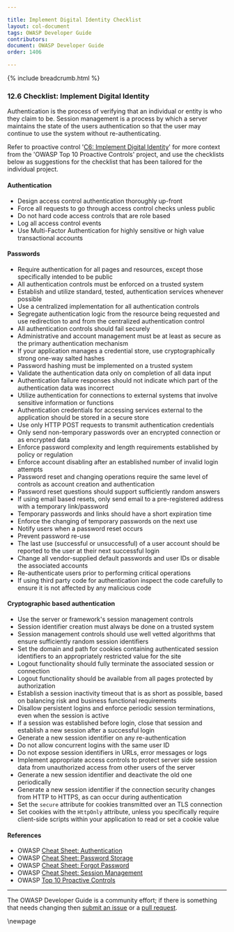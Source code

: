 ```yaml
---

title: Implement Digital Identity Checklist
layout: col-document
tags: OWASP Developer Guide
contributors:
document: OWASP Developer Guide
order: 1406

---
```


{% include breadcrumb.html %}

### 12.6 Checklist: Implement Digital Identity

Authentication is the process of verifying that an individual or entity is who they claim to be.
Session management is a process by which a server maintains the state of the users authentication
so that the user may continue to use the system without re-authenticating.

Refer to proactive control '[C6: Implement Digital Identity][control6]'
for more context from the 'OWASP Top 10 Proactive Controls' project,
and use the checklists below as suggestions for the checklist that has been tailored for the individual project.

#### Authentication

* Design access control authentication thoroughly up-front
* Force all requests to go through access control checks unless public
* Do not hard code access controls that are role based
* Log all access control events
* Use Multi-Factor Authentication for highly sensitive or high value transactional accounts

#### Passwords

* Require authentication for all pages and resources, except those specifically intended to be public
* All authentication controls must be enforced on a trusted system
* Establish and utilize standard, tested, authentication services whenever possible
* Use a centralized implementation for all authentication controls
* Segregate authentication logic from the resource being requested and
    use redirection to and from the centralized authentication control
* All authentication controls should fail securely
* Administrative and account management must be at least as secure as the primary authentication mechanism
* If your application manages a credential store, use cryptographically strong one-way salted hashes
* Password hashing must be implemented on a trusted system
* Validate the authentication data only on completion of all data input
* Authentication failure responses should not indicate which part of the authentication data was incorrect
* Utilize authentication for connections to external systems that involve sensitive information or functions
* Authentication credentials for accessing services external to the application should be stored in a secure store
* Use only HTTP POST requests to transmit authentication credentials
* Only send non-temporary passwords over an encrypted connection or as encrypted data
* Enforce password complexity and length requirements established by policy or regulation
* Enforce account disabling after an established number of invalid login attempts
* Password reset and changing operations require the same level of controls as account creation and authentication
* Password reset questions should support sufficiently random answers
* If using email based resets, only send email to a pre-registered address with a temporary link/password
* Temporary passwords and links should have a short expiration time
* Enforce the changing of temporary passwords on the next use
* Notify users when a password reset occurs
* Prevent password re-use
* The last use (successful or unsuccessful) of a user account should be reported to the user
    at their next successful login
* Change all vendor-supplied default passwords and user IDs or disable the associated accounts
* Re-authenticate users prior to performing critical operations
* If using third party code for authentication inspect the code carefully
    to ensure it is not affected by any malicious code

#### Cryptographic based authentication

* Use the server or framework's session management controls
* Session identifier creation must always be done on a trusted system
* Session management controls should use well vetted algorithms that ensure sufficiently random session identifiers
* Set the domain and path for cookies containing authenticated session identifiers
    to an appropriately restricted value for the site
* Logout functionality should fully terminate the associated session or connection
* Logout functionality should be available from all pages protected by authorization
* Establish a session inactivity timeout that is as short as possible,
    based on balancing risk and business functional requirements
* Disallow persistent logins and enforce periodic session terminations, even when the session is active
* If a session was established before login, close that session and establish a new session after a successful login
* Generate a new session identifier on any re-authentication
* Do not allow concurrent logins with the same user ID
* Do not expose session identifiers in URLs, error messages or logs
* Implement appropriate access controls to protect server side session data
    from unauthorized access from other users of the server
* Generate a new session identifier and deactivate the old one periodically
* Generate a new session identifier if the connection security changes from HTTP to HTTPS,
    as can occur during authentication
* Set the `secure` attribute for cookies transmitted over an TLS connection
* Set cookies with the `HttpOnly` attribute,
    unless you specifically require client-side scripts within your application to read or set a cookie value

#### References

* OWASP [Cheat Sheet: Authentication][csauth]
* OWASP [Cheat Sheet: Password Storage][cspass]
* OWASP [Cheat Sheet: Forgot Password][csforgot]
* OWASP [Cheat Sheet: Session Management][cssession]
* OWASP [Top 10 Proactive Controls][proactive10]

----

The OWASP Developer Guide is a community effort; if there is something that needs changing
then [submit an issue][issue1406] or a [pull request][pr].

[control6]: https://owasp.org/www-project-proactive-controls/v3/en/c6-digital-identity
[csauth]: https://cheatsheetseries.owasp.org/cheatsheets/Authentication_Cheat_Sheet.html
[cspass]: https://cheatsheetseries.owasp.org/cheatsheets/Password_Storage_Cheat_Sheet.html
[csforgot]: https://cheatsheetseries.owasp.org/cheatsheets/Password_Storage_Cheat_Sheet.html
[cssession]: https://cheatsheetseries.owasp.org/cheatsheets/Session_Management_Cheat_Sheet.html
[issue1406]: https://github.com/OWASP/www-project-developer-guide/issues/new?labels=enhancement&template=request.md&title=Update:%2014-checklist/06-digital-identity
[pr]: https://github.com/OWASP/www-project-developer-guide/pulls
[proactive10]: https://owasp.org/www-project-proactive-controls/

\newpage
